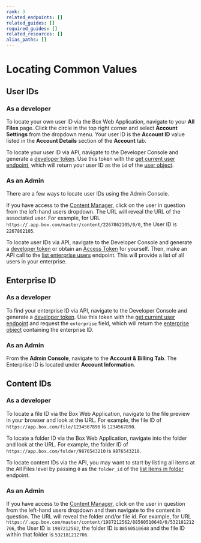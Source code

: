 ```yaml
---
rank: 3
related_endpoints: []
related_guides: []
required_guides: []
related_resources: []
alias_paths: []
---
```


# Locating Common Values

## User IDs

### As a developer

To locate your own user ID via the Box Web Application, navigate to your
**All Files** page. Click the circle in the top right corner and select
**Account Settings** from the dropdown menu. Your user ID is the **Account ID**
value listed in the **Account Details** section of the **Account** tab.

To locate your user ID via API, navigate to the Developer Console and generate
a [developer token][devtoken]. Use this token with the
[get current user endpoint][currentuser], which will return your user ID as the
`id` of the [user object][uo].

### As an Admin

There are a few ways to locate user IDs using the Admin Console. 

If you have access to the [Content Manager][contentmanager], click on the user
in question from the left-hand users dropdown. The URL will reveal the URL of
the associated user. For example, for URL
`https://.app.box.com/master/content/2267862105/0/0`, the User ID is
`2267862105`. 

To locate user IDs via API, navigate to the Developer Console and generate
a [developer token][devtoken] or obtain an [Access Token][at] for yourself.
Then, make an API call to the [list enterprise users][leu] endpoint. This will
provide a list of all users in your enterprise. 

## Enterprise ID

### As a developer

To find your enterprise ID via API, navigate to the Developer Console and
generate a [developer token][devtoken]. Use this token with the
[get current user endpoint][currentuser] and request the `enterprise` field,
which will return the [enterprise object][uo-full] containing the enterprise ID.

### As an Admin

From the **Admin Console**, navigate to the **Account & Billing Tab**. The
Enterprise ID is located under **Account Information**. 

## Content IDs

### As a developer

To locate a file ID via the Box Web Application, navigate to the file preview in
your browser and look at the URL. For example, the file ID of
`https://app.box.com/file/1234567890` is `1234567890`.

To locate a folder ID via the Box Web Application, navigate into the folder and
look at the URL. For example, the folder ID of 
`https://app.box.com/folder/9876543210` is `9876543210`.

To locate content IDs via the API, you may want to start by listing all items at
the All Files level by passing `0` as the `folder_id` of the 
[list items in folder][lif] endpoint.

### As an Admin

If you have access to the [Content Manager][contentmanager], click on the user
in question from the left-hand users dropdown and then navigate to the content
in question. The URL will reveal the folder and/or file id. For example, for URL
`https://.app.box.com/master/content/1987212562/88560510648/0/532181212706`,
the User ID is `1987212562`, the folder ID is `88560510648` and the file ID
within that folder is `532181212706`. 

[contentmanager]: https://support.box.com/hc/en-us/articles/360044197333-Using-the-Content-Manager
[currentuser]: e://get-users-me
[devtoken]: g://authentication/tokens/developer-tokens
[uo]: e://resources/user
[uo-full]: e://resources/user--full
[at]: g://authentication/tokens/access-tokens
[leu]: e://get-users
[lif]: e://get-folders-id-items